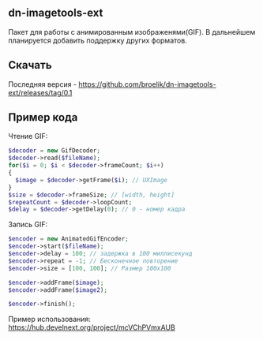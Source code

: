## dn-imagetools-ext
Пакет для работы с анимированным изображенями(GIF). В дальнейшем планируется добавить поддержку других форматов.
## Скачать
Последняя версия - https://github.com/broelik/dn-imagetools-ext/releases/tag/0.1
## Пример кода
Чтение GIF:
```php
$decoder = new GifDecoder;
$decoder->read($fileName);
for($i = 0; $i < $decoder->frameCount; $i++)
{
  $image = $decoder->getFrame($i); // UXImage
}
$size = $decoder->frameSize; // [width, height]
$repeatCount = $decoder->loopCount; 
$delay = $decoder->getDelay(0); // 0 - номер кадра
```
Запись GIF:
```php
$encoder = new AnimatedGifEncoder;
$encoder->start($fileName);
$encoder->delay = 100; // задержка в 100 миллисекунд
$encoder->repeat = -1; // Бесконечное повторение
$encoder->size = [100, 100]; // Размер 100x100

$encoder->addFrame($image);
$encoder->addFrame($image2);

$encoder->finish();
```
Пример использования:
https://hub.develnext.org/project/mcVChPVmxAUB

